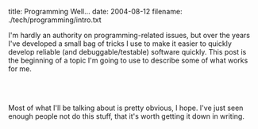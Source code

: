 title: Programming Well...
date: 2004-08-12
filename: ./tech/programming/intro.txt


I'm hardly an authority on programming-related issues, but over the
years I've developed a small bag of tricks I use to make it easier
to quickly develop reliable (and debuggable/testable) software quickly.
This post is the beginning of a topic I'm going to use to describe some
of what works for me.

<br><br>

Most of what I'll be talking about is pretty obvious, I hope. I've
just seen enough people not do this stuff, that it's worth getting
it down in writing.
